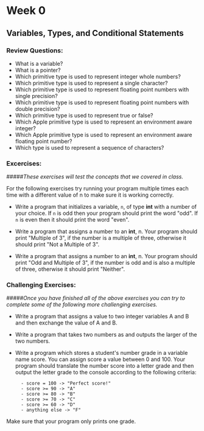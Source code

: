 # Week 0
## Variables, Types, and Conditional Statements 
### Review Questions:  

- What is a variable?  
- What is a pointer?  
- Which primitive type is used to represent integer whole numbers?  
- Which primitive type is used to represent a single character?  
- Which primitive type is used to represent floating point numbers with single precision?  
- Which primitive type is used to represent floating point numbers with double precision?  
- Which primitive type is used to represent true or false?  
- Which Apple primitive type is used to represent an environment aware integer?  
- Which Apple primitive type is used to represent an environment aware floating point number?  
- Which type is used to represent a sequence of characters?  

### Excercises:
#####*These exercises will test the concepts that we covered in class.*

For the following exercises try running your program multiple times each time with a different value of n to make sure it is working correctly.

- Write a program that initializes a variable, `n`, of type **int** with a number of your choice. If `n` is odd then your      program should print the word "odd". If `n` is even then it should print the word "even".

- Write a program that assigns a number to an **int**, n. Your program should print "Multiple of 3", if the number is a         multiple of three, otherwise it should print "Not a Multiple of 3". 

- Write a program that assigns a number to an **int**, n. Your program should print "Odd and Multiple of 3", if the number is   odd and is also a multiple of three, otherwise it should print "Neither".

### Challenging Exercises: 
#####*Once you have finished all of the above exercises you can try to complete some of the following more challenging exercises.*

- Write a program that assigns a value to two integer variables A and B and then exchange the value of A and B.  

- Write a program that takes two numbers as and outputs the larger of the two numbers.  

- Write a program which stores a student's number grade in a variable name score. You can assign score a value between 0 and   100. Your program should translate the number score into a letter grade and then output the letter grade to the console      according to the following criteria:  

        - score = 100 -> "Perfect score!"
        - score >= 90 -> "A"  
        - score >= 80 -> "B"  
        - score >= 70 -> "C"  
        - score >= 60 -> "D"  
        - anything else -> "F"
Make sure that your program only prints one grade.
